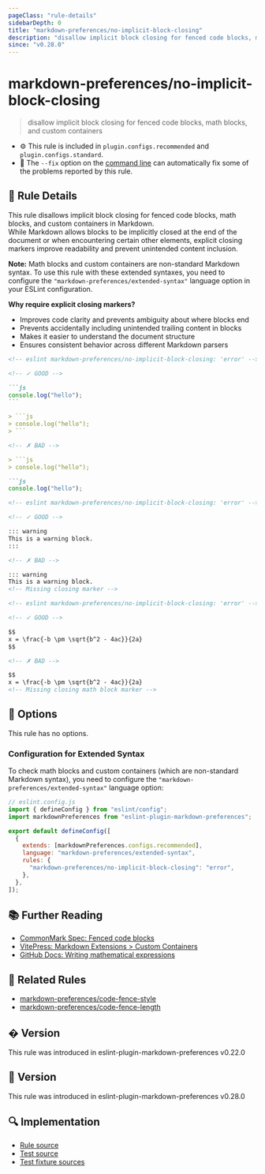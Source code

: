 ```yaml
---
pageClass: "rule-details"
sidebarDepth: 0
title: "markdown-preferences/no-implicit-block-closing"
description: "disallow implicit block closing for fenced code blocks, math blocks, and custom containers"
since: "v0.28.0"
---
```


# markdown-preferences/no-implicit-block-closing

> disallow implicit block closing for fenced code blocks, math blocks, and custom containers

- ⚙️ This rule is included in `plugin.configs.recommended` and `plugin.configs.standard`.
- 🔧 The `--fix` option on the [command line](https://eslint.org/docs/user-guide/command-line-interface#fixing-problems) can automatically fix some of the problems reported by this rule.

## 📖 Rule Details

This rule disallows implicit block closing for fenced code blocks, math blocks, and custom containers in Markdown.\
While Markdown allows blocks to be implicitly closed at the end of the document or when encountering certain other elements, explicit closing markers improve readability and prevent unintended content inclusion.

**Note:** Math blocks and custom containers are non-standard Markdown syntax. To use this rule with these extended syntaxes, you need to configure the `"markdown-preferences/extended-syntax"` language option in your ESLint configuration.

**Why require explicit closing markers?**

- Improves code clarity and prevents ambiguity about where blocks end
- Prevents accidentally including unintended trailing content in blocks
- Makes it easier to understand the document structure
- Ensures consistent behavior across different Markdown parsers

<!-- prettier-ignore-start -->

<!-- eslint-skip -->

````md
<!-- eslint markdown-preferences/no-implicit-block-closing: 'error' -->

<!-- ✓ GOOD -->

```js
console.log("hello");
```

> ```js
> console.log("hello");
> ```

<!-- ✗ BAD -->

> ```js
> console.log("hello");

```js
console.log("hello");
````

<!-- prettier-ignore-end -->

<!-- prettier-ignore-start -->

<!-- eslint-skip -->

```md
<!-- eslint markdown-preferences/no-implicit-block-closing: 'error' -->

<!-- ✓ GOOD -->

::: warning
This is a warning block.
:::

<!-- ✗ BAD -->

::: warning
This is a warning block.
<!-- Missing closing marker -->
```

<!-- prettier-ignore-end -->

<!-- prettier-ignore-start -->

<!-- eslint-skip -->

```md
<!-- eslint markdown-preferences/no-implicit-block-closing: 'error' -->

<!-- ✓ GOOD -->

$$
x = \frac{-b \pm \sqrt{b^2 - 4ac}}{2a}
$$

<!-- ✗ BAD -->

$$
x = \frac{-b \pm \sqrt{b^2 - 4ac}}{2a}
<!-- Missing closing math block marker -->
```

<!-- prettier-ignore-end -->

## 🔧 Options

This rule has no options.

### Configuration for Extended Syntax

To check math blocks and custom containers (which are non-standard Markdown syntax), you need to configure the `"markdown-preferences/extended-syntax"` language option:

```js
// eslint.config.js
import { defineConfig } from "eslint/config";
import markdownPreferences from "eslint-plugin-markdown-preferences";

export default defineConfig([
  {
    extends: [markdownPreferences.configs.recommended],
    language: "markdown-preferences/extended-syntax",
    rules: {
      "markdown-preferences/no-implicit-block-closing": "error",
    },
  },
]);
```

## 📚 Further Reading

- [CommonMark Spec: Fenced code blocks](https://spec.commonmark.org/0.31.2/#fenced-code-blocks)
- [VitePress: Markdown Extensions > Custom Containers](https://vitepress.dev/guide/markdown#custom-containers)
- [GitHub Docs: Writing mathematical expressions](https://docs.github.com/get-started/writing-on-github/working-with-advanced-formatting/writing-mathematical-expressions)

## 👫 Related Rules

- [markdown-preferences/code-fence-style](./code-fence-style.md)
- [markdown-preferences/code-fence-length](./code-fence-length.md)

## � Version

This rule was introduced in eslint-plugin-markdown-preferences v0.22.0

## 🚀 Version

This rule was introduced in eslint-plugin-markdown-preferences v0.28.0

## 🔍 Implementation

- [Rule source](https://github.com/ota-meshi/eslint-plugin-markdown-preferences/blob/main/src/rules/no-implicit-block-closing.ts)
- [Test source](https://github.com/ota-meshi/eslint-plugin-markdown-preferences/blob/main/tests/src/rules/no-implicit-block-closing.ts)
- [Test fixture sources](https://github.com/ota-meshi/eslint-plugin-markdown-preferences/tree/main/tests/fixtures/rules/no-implicit-block-closing)
